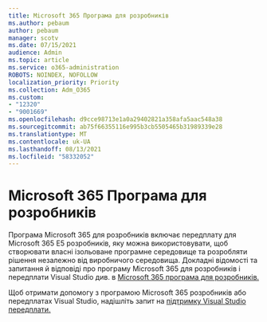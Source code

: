 ```yaml
---
title: Microsoft 365 Програма для розробників
ms.author: pebaum
author: pebaum
manager: scotv
ms.date: 07/15/2021
audience: Admin
ms.topic: article
ms.service: o365-administration
ROBOTS: NOINDEX, NOFOLLOW
localization_priority: Priority
ms.collection: Adm_O365
ms.custom:
- "12320"
- "9001669"
ms.openlocfilehash: d9cce98713e1a0a29402821a358afa5aac548a38
ms.sourcegitcommit: ab75f66355116e995b3cb5505465b31989339e28
ms.translationtype: MT
ms.contentlocale: uk-UA
ms.lasthandoff: 08/13/2021
ms.locfileid: "58332052"
---
```

# <a name="microsoft-365-developer-program"></a>Microsoft 365 Програма для розробників

Програма Microsoft 365 для розробників включає передплату для Microsoft 365 E5 розробників, яку можна використовувати, щоб створювати власні ізольоване програмне середовище та розробляти рішення незалежно від виробничого середовища. Докладні відомості та запитання й відповіді про програму Microsoft 365 для розробників і передплати Visual Studio див. в [Microsoft 365 програма для розробників.](https://docs.microsoft.com/office/developer-program/microsoft-365-developer-program)

Щоб отримати допомогу з програмою Microsoft 365 розробників або передплатах Visual Studio, надішліть запит на [підтримку Visual Studio передплати.](https://visualstudio.microsoft.com/subscriptions/support/)